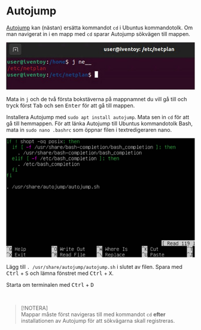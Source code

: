 # Autojump

[Autojump](https://github.com/wting/autojump "https://github.com/wting/autojump") kan (nästan) ersätta kommandot `cd` i Ubuntus kommandotolk. Om man navigerat in i en mapp med `cd` sparar Autojump sökvägen till mappen.  

![Bild](./autojump/auto.jpg)  

Mata in `j` och de två första bokstäverna på mappnamnet du vill gå till och tryck först <kbd>Tab</kbd> och sen <kbd>Enter</kbd> för att gå till mappen.  

Installera Autojump med `sudo apt install autojump`. Mata sen in `cd` för att gå till hemmappen. För att länka Autojump
till Ubuntus kommandotolk Bash, mata in `sudo nano .bashrc` som öppnar filen i textredigeraren nano.

![Bild](./autojump/bashrc.jpg)  

Lägg till `. /usr/share/autojump/autojump.sh` i slutet av filen. Spara med <kbd>Ctrl</kbd> + <kbd>S</kbd> och lämna fönstret med <kbd>Ctrl</kbd> + <kbd>X</kbd>.  

Starta om terminalen med <kbd>Ctrl</kbd> + <kbd>D</kbd>  

</br>  

> [!NOTERA]  
> Mappar måste först navigeras till med kommandot `cd` __efter__ installationen av Autojump för att sökvägarna skall registreras.  
